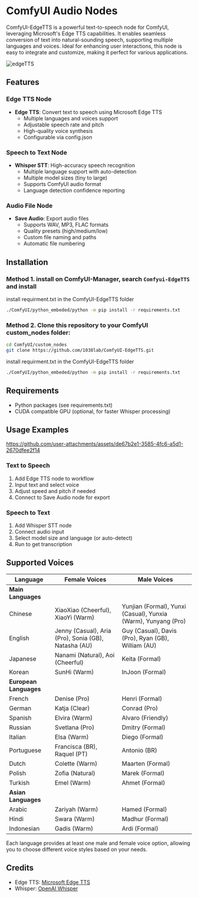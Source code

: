 # ComfyUI Audio Nodes

ComfyUI-EdgeTTS is a powerful text-to-speech node for ComfyUI, leveraging Microsoft's Edge TTS capabilities. It enables seamless conversion of text into natural-sounding speech, supporting multiple languages and voices. Ideal for enhancing user interactions, this node is easy to integrate and customize, making it perfect for various applications.

![edgeTTS](https://github.com/user-attachments/assets/4eb75f7e-72ee-4b69-8de5-6ca436f1e043)

## Features

### Edge TTS Node
- **Edge TTS**: Convert text to speech using Microsoft Edge TTS
  - Multiple languages and voices support
  - Adjustable speech rate and pitch
  - High-quality voice synthesis
  - Configurable via config.json

### Speech to Text Node
- **Whisper STT**: High-accuracy speech recognition
  - Multiple language support with auto-detection
  - Multiple model sizes (tiny to large)
  - Supports ComfyUI audio format
  - Language detection confidence reporting

### Audio File Node
- **Save Audio**: Export audio files
  - Supports WAV, MP3, FLAC formats
  - Quality presets (high/medium/low)
  - Custom file naming and paths
  - Automatic file numbering

## Installation

### Method 1. install on ComfyUI-Manager, search `Comfyui-EdgeTTS` and install
install requirment.txt in the ComfyUI-EdgeTTS folder
  ```bash
  ./ComfyUI/python_embeded/python -m pip install -r requirements.txt
  ```

### Method 2. Clone this repository to your ComfyUI custom_nodes folder:
  ```bash
  cd ComfyUI/custom_nodes
  git clone https://github.com/1038lab/ComfyUI-EdgeTTS.git
  ```
  install requirment.txt in the ComfyUI-EdgeTTS folder
  ```bash
  ./ComfyUI/python_embeded/python -m pip install -r requirements.txt
  ```
## Requirements
- Python packages (see requirements.txt)
- CUDA compatible GPU (optional, for faster Whisper processing)

## Usage Examples

https://github.com/user-attachments/assets/de67b2e1-3585-4fc6-a5d1-2670dfee2f14

### Text to Speech
1. Add Edge TTS node to workflow
2. Input text and select voice
3. Adjust speed and pitch if needed
4. Connect to Save Audio node for export

### Speech to Text
1. Add Whisper STT node
2. Connect audio input
3. Select model size and language (or auto-detect)
4. Run to get transcription

## Supported Voices

| Language | Female Voices | Male Voices |
|----------|--------------|-------------|
| **Main Languages** |
| Chinese | XiaoXiao (Cheerful), XiaoYi (Warm) | Yunjian (Formal), Yunxi (Casual), Yunxia (Warm), Yunyang (Pro) |
| English | Jenny (Casual), Aria (Pro), Sonia (GB), Natasha (AU) | Guy (Casual), Davis (Pro), Ryan (GB), William (AU) |
| Japanese | Nanami (Natural), Aoi (Cheerful) | Keita (Formal) |
| Korean | SunHi (Warm) | InJoon (Formal) |
| **European Languages** |
| French | Denise (Pro) | Henri (Formal) |
| German | Katja (Clear) | Conrad (Pro) |
| Spanish | Elvira (Warm) | Alvaro (Friendly) |
| Russian | Svetlana (Pro) | Dmitry (Formal) |
| Italian | Elsa (Warm) | Diego (Formal) |
| Portuguese | Francisca (BR), Raquel (PT) | Antonio (BR) |
| Dutch | Colette (Warm) | Maarten (Formal) |
| Polish | Zofia (Natural) | Marek (Formal) |
| Turkish | Emel (Warm) | Ahmet (Formal) |
| **Asian Languages** |
| Arabic | Zariyah (Warm) | Hamed (Formal) |
| Hindi | Swara (Warm) | Madhur (Formal) |
| Indonesian | Gadis (Warm) | Ardi (Formal) |

Each language provides at least one male and female voice option, allowing you to choose different voice styles based on your needs. 

## Credits
- Edge TTS: [Microsoft Edge TTS](https://github.com/rany2/edge-tts)
- Whisper: [OpenAI Whisper](https://github.com/openai/whisper)
